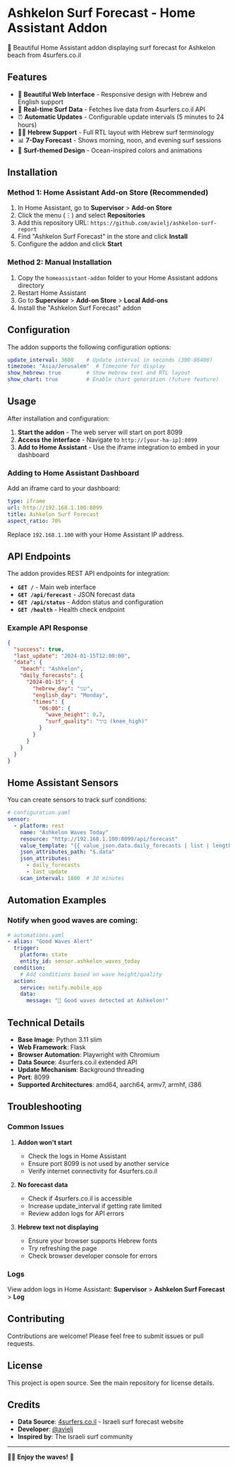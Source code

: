 # Ashkelon Surf Forecast - Home Assistant Addon

🌊 Beautiful Home Assistant addon displaying surf forecast for Ashkelon beach from 4surfers.co.il

## Features

- 📱 **Beautiful Web Interface** - Responsive design with Hebrew and English support
- 🌊 **Real-time Surf Data** - Fetches live data from 4surfers.co.il API
- ⏰ **Automatic Updates** - Configurable update intervals (5 minutes to 24 hours)
- 🏄‍♂️ **Hebrew Support** - Full RTL layout with Hebrew surf terminology
- 📊 **7-Day Forecast** - Shows morning, noon, and evening surf sessions
- 🎨 **Surf-themed Design** - Ocean-inspired colors and animations

## Installation

### Method 1: Home Assistant Add-on Store (Recommended)

1. In Home Assistant, go to **Supervisor** > **Add-on Store**
2. Click the menu (⋮) and select **Repositories**
3. Add this repository URL: `https://github.com/avielj/ashkelon-surf-report`
4. Find "Ashkelon Surf Forecast" in the store and click **Install**
5. Configure the addon and click **Start**

### Method 2: Manual Installation

1. Copy the `homeassistant-addon` folder to your Home Assistant addons directory
2. Restart Home Assistant
3. Go to **Supervisor** > **Add-on Store** > **Local Add-ons**
4. Install the "Ashkelon Surf Forecast" addon

## Configuration

The addon supports the following configuration options:

```yaml
update_interval: 3600    # Update interval in seconds (300-86400)
timezone: "Asia/Jerusalem"  # Timezone for display
show_hebrew: true        # Show Hebrew text and RTL layout
show_chart: true         # Enable chart generation (future feature)
```

## Usage

After installation and configuration:

1. **Start the addon** - The web server will start on port 8099
2. **Access the interface** - Navigate to `http://[your-ha-ip]:8099`
3. **Add to Home Assistant** - Use the iframe integration to embed in your dashboard

### Adding to Home Assistant Dashboard

Add an iframe card to your dashboard:

```yaml
type: iframe
url: http://192.168.1.100:8099
title: Ashkelon Surf Forecast
aspect_ratio: 70%
```

Replace `192.168.1.100` with your Home Assistant IP address.

## API Endpoints

The addon provides REST API endpoints for integration:

- **`GET /`** - Main web interface
- **`GET /api/forecast`** - JSON forecast data
- **`GET /api/status`** - Addon status and configuration
- **`GET /health`** - Health check endpoint

### Example API Response

```json
{
  "success": true,
  "last_update": "2024-01-15T12:00:00",
  "data": {
    "beach": "Ashkelon",
    "daily_forecasts": {
      "2024-01-15": {
        "hebrew_day": "שני",
        "english_day": "Monday",
        "times": {
          "06:00": {
            "wave_height": 0.7,
            "surf_quality": "ברך (knee_high)"
          }
        }
      }
    }
  }
}
```

## Home Assistant Sensors

You can create sensors to track surf conditions:

```yaml
# configuration.yaml
sensor:
  - platform: rest
    name: "Ashkelon Waves Today"
    resource: "http://192.168.1.100:8099/api/forecast"
    value_template: "{{ value_json.data.daily_forecasts | list | length }}"
    json_attributes_path: "$.data"
    json_attributes:
      - daily_forecasts
      - last_update
    scan_interval: 1800  # 30 minutes
```

## Automation Examples

### Notify when good waves are coming:

```yaml
# automations.yaml
- alias: "Good Waves Alert"
  trigger:
    platform: state
    entity_id: sensor.ashkelon_waves_today
  condition:
    # Add conditions based on wave height/quality
  action:
    service: notify.mobile_app
    data:
      message: "🌊 Good waves detected at Ashkelon!"
```

## Technical Details

- **Base Image**: Python 3.11 slim
- **Web Framework**: Flask
- **Browser Automation**: Playwright with Chromium
- **Data Source**: 4surfers.co.il extended API
- **Update Mechanism**: Background threading
- **Port**: 8099
- **Supported Architectures**: amd64, aarch64, armv7, armhf, i386

## Troubleshooting

### Common Issues

1. **Addon won't start**
   - Check the logs in Home Assistant
   - Ensure port 8099 is not used by another service
   - Verify internet connectivity for 4surfers.co.il

2. **No forecast data**
   - Check if 4surfers.co.il is accessible
   - Increase update_interval if getting rate limited
   - Review addon logs for API errors

3. **Hebrew text not displaying**
   - Ensure your browser supports Hebrew fonts
   - Try refreshing the page
   - Check browser developer console for errors

### Logs

View addon logs in Home Assistant:
**Supervisor** > **Ashkelon Surf Forecast** > **Log**

## Contributing

Contributions are welcome! Please feel free to submit issues or pull requests.

## License

This project is open source. See the main repository for license details.

## Credits

- **Data Source**: [4surfers.co.il](https://4surfers.co.il) - Israeli surf forecast website
- **Developer**: [@avielj](https://github.com/avielj)
- **Inspired by**: The Israeli surf community

---

🏄‍♂️ **Enjoy the waves!** 🌊